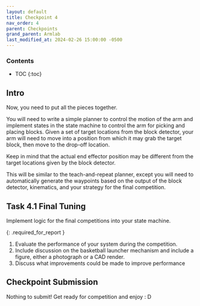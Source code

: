 ```yaml
---
layout: default
title: Checkpoint 4
nav_order: 4
parent: Checkpoints
grand_parent: Armlab
last_modified_at: 2024-02-26 15:00:00 -0500
---
```


### Contents
* TOC
{:toc}

## Intro
Now, you need to put all the pieces together.  

You will need to write a simple planner to control the motion of the arm and implement states in the state machine to control the arm for picking and placing blocks. Given a set of target locations from the block detector, your arm will need to move into a position from which it may grab the target block, then move to the drop-off location. 

Keep in mind that the actual end effector position may be different from the target locations given by the block detector.

This will be similar to the teach-and-repeat planner, except you will need to automatically generate the waypoints based on the output of the block detector, kinematics, and your strategy for the final competition.

## Task 4.1 Final Tuning
Implement logic for the final competitions into your state machine.

{: .required_for_report }
1) Evaluate the performance of your system during the competition. <br>
2) Include discussion on the basketball launcher mechanism and include a figure, either a photograph or a CAD render. <br>
2) Discuss what improvements could be made to improve performance

## Checkpoint Submission
Nothing to submit! Get ready for competition and enjoy : D
